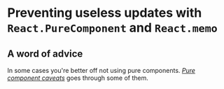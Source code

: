 # Preventing useless updates with `React.PureComponent` and `React.memo`

## A word of advice

In some cases you're better off not using pure components. [_Pure component caveats_](./pure-caveats.md) goes through some of them.
